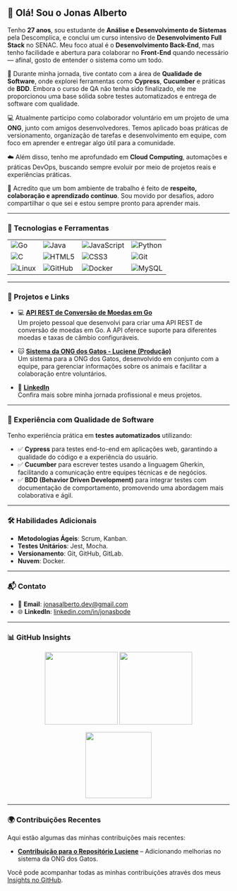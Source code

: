 ## 👋 Olá! Sou o Jonas Alberto

Tenho **27 anos**, sou estudante de **Análise e Desenvolvimento de Sistemas** pela Descomplica, e conclui um curso intensivo de **Desenvolvimento Full Stack** no SENAC. Meu foco atual é o **Desenvolvimento Back-End**, mas tenho facilidade e abertura para colaborar no **Front-End** quando necessário — afinal, gosto de entender o sistema como um todo.  

🧪 Durante minha jornada, tive contato com a área de **Qualidade de Software**, onde explorei ferramentas como **Cypress**, **Cucumber** e práticas de **BDD**. Embora o curso de QA não tenha sido finalizado, ele me proporcionou uma base sólida sobre testes automatizados e entrega de software com qualidade.

💻 Atualmente participo como colaborador voluntário em um projeto de uma **ONG**, junto com amigos desenvolvedores. Temos aplicado boas práticas de versionamento, organização de tarefas e desenvolvimento em equipe, com foco em aprender e entregar algo útil para a comunidade.

☁️ Além disso, tenho me aprofundado em **Cloud Computing**, automações e práticas DevOps, buscando sempre evoluir por meio de projetos reais e experiências práticas.

🌱 Acredito que um bom ambiente de trabalho é feito de **respeito, colaboração e aprendizado contínuo**. Sou movido por desafios, adoro compartilhar o que sei e estou sempre pronto para aprender mais.


---

### 🚀 Tecnologias e Ferramentas

<div align="center">
  <table>
    <tr>
      <td><img src="https://img.shields.io/badge/-Go-00ADD8?style=flat&logo=go&logoColor=white" alt="Go" /></td>
      <td><img src="https://img.shields.io/badge/-Java-007396?style=flat&logo=java&logoColor=white" alt="Java" /></td>
      <td><img src="https://img.shields.io/badge/-JavaScript-F7DF1E?style=flat&logo=javascript&logoColor=black" alt="JavaScript" /></td>
      <td><img src="https://img.shields.io/badge/Python-3776AB?style=flat&logo=python&logoColor=white" alt="Python" /></td>
    </tr>
    <tr>
      <td><img src="https://img.shields.io/badge/C-00599C?style=flat&logo=c&logoColor=white" alt="C" /></td>
      <td><img src="https://img.shields.io/badge/-HTML5-E34F26?style=flat&logo=html5&logoColor=white" alt="HTML5" /></td>
      <td><img src="https://img.shields.io/badge/-CSS3-1572B6?style=flat&logo=css3&logoColor=white" alt="CSS3" /></td>
      <td><img src="https://img.shields.io/badge/-Git-F05032?style=flat&logo=git&logoColor=white" alt="Git" /></td>
    </tr>
    <tr>
      <td><img src="https://img.shields.io/badge/-Linux-FCC624?style=flat&logo=linux&logoColor=black" alt="Linux" /></td>
      <td><img src="https://img.shields.io/badge/-GitHub-181717?style=flat&logo=github&logoColor=white" alt="GitHub" /></td>
      <td><img src="https://img.shields.io/badge/-Docker-2496ED?style=flat&logo=docker&logoColor=white" alt="Docker" /></td>
      <td><img src="https://img.shields.io/badge/-MySQL-4479A1?style=flat&logo=mysql&logoColor=white" alt="MySQL" /></td>
    </tr>
  </table>
</div>

---

### 📌 Projetos e Links

- 💻 **[API REST de Conversão de Moedas em Go](https://github.com/BodeXX/api-rest-go)**  
  Um projeto pessoal que desenvolvi para criar uma API REST de conversão de moedas em Go. A API oferece suporte para diferentes moedas e taxas de câmbio configuráveis.

- 🐱 **[Sistema da ONG dos Gatos - Luciene (Produção)](https://github.com/Codando-Junto/luciene)**  
  Um sistema para a ONG dos Gatos, desenvolvido em conjunto com a equipe, para gerenciar informações sobre os animais e facilitar a colaboração entre voluntários.

- 🔗 **[LinkedIn](https://www.linkedin.com/in/jonasbode)**  
  Confira mais sobre minha jornada profissional e meus projetos.

---

### 🧪 Experiência com Qualidade de Software

Tenho experiência prática em **testes automatizados** utilizando:

- ✅ **Cypress** para testes end-to-end em aplicações web, garantindo a qualidade do código e a experiência do usuário.
- ✅ **Cucumber** para escrever testes usando a linguagem Gherkin, facilitando a comunicação entre equipes técnicas e de negócios.
- ✅ **BDD (Behavior Driven Development)** para integrar testes com documentação de comportamento, promovendo uma abordagem mais colaborativa e ágil.

---

### 🛠️ Habilidades Adicionais

- **Metodologias Ágeis**: Scrum, Kanban.
- **Testes Unitários**: Jest, Mocha.
- **Versionamento**: Git, GitHub, GitLab.
- **Nuvem**: Docker.

---

### 📬 Contato

- 📧 **Email**: jonasalberto.dev@gmail.com
- 🌐 **LinkedIn**: [linkedin.com/in/jonasbode](https://www.linkedin.com/in/jonas-alberto-90162372/)


---

### 📊 GitHub Insights

<p align="center">
  <img src="https://github-readme-stats.vercel.app/api?username=BodeXX&theme=transparent&bg_color=000&border_color=30A3DC&show_icons=true&icon_color=30A3DC&title_color=E94D5F&text_color=FFF" height="165" />
  <img src="https://github-readme-stats-git-masterrstaa-rickstaa.vercel.app/api/top-langs/?username=BodeXX&layout=compact&bg_color=000&border_color=30A3DC&title_color=E94D5F&text_color=FFF" height="165" />
</p>

<p align="center">
  <a href="https://git.io/streak-stats">
    <img src="https://streak-stats.demolab.com/?user=BodeXX&theme=bear&background=000&border=30A3DC&dates=FFF" height="150" />
  </a>
</p>

---

### 🌍 Contribuições Recentes

Aqui estão algumas das minhas contribuições mais recentes:

- **[Contribuição para o Repositório Luciene](https://github.com/Codando-Junto/luciene/pull/11)** – Adicionando melhorias no sistema da ONG dos Gatos.

Você pode acompanhar todas as minhas contribuições através dos meus [Insights no GitHub](https://github.com/BodeXX).
